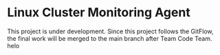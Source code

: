 # Linux Cluster Monitoring Agent
This project is under development. Since this project follows the GitFlow, the final work will be merged to the main branch after Team Code Team.
helo
